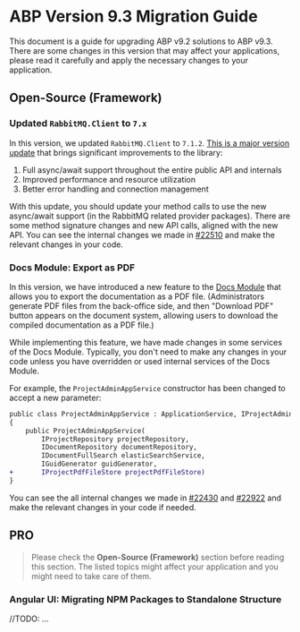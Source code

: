 # ABP Version 9.3 Migration Guide

This document is a guide for upgrading ABP v9.2 solutions to ABP v9.3. There are some changes in this version that may affect your applications, please read it carefully and apply the necessary changes to your application.

## Open-Source (Framework)

### Updated `RabbitMQ.Client` to `7.x`

In this version, we updated `RabbitMQ.Client` to `7.1.2`. [This is a major version update](https://github.com/rabbitmq/rabbitmq-dotnet-client/blob/main/v7-MIGRATION.md) that brings significant improvements to the library:

1. Full async/await support throughout the entire public API and internals
2. Improved performance and resource utilization
3. Better error handling and connection management

With this update, you should update your method calls to use the new async/await support (in the RabbitMQ related provider packages). There are some method signature changes and new API calls, aligned with the new API. You can see the internal changes we made in [#22510](https://github.com/abpframework/abp/pull/22510) and make the relevant changes in your code.

### Docs Module: Export as PDF

In this version, we have introduced a new feature to the [Docs Module](../../modules/docs.md) that allows you to export the documentation as a PDF file. (Administrators generate PDF files from the back-office side, and then "Download PDF" button appears on the document system, allowing users to download the compiled documentation as a PDF file.)

While implementing this feature, we have made changes in some services of the Docs Module. Typically, you don't need to make any changes in your code unless you have overridden or used internal services of the Docs Module. 

For example, the `ProjectAdminAppService` constructor has been changed to accept a new parameter:

```diff
public class ProjectAdminAppService : ApplicationService, IProjectAdminAppService
{
    public ProjectAdminAppService(
        IProjectRepository projectRepository,
        IDocumentRepository documentRepository,
        IDocumentFullSearch elasticSearchService,
        IGuidGenerator guidGenerator,
+       IProjectPdfFileStore projectPdfFileStore)
}
```

You can see the all internal changes we made in [#22430](https://github.com/abpframework/abp/pull/22430) and [#22922](https://github.com/abpframework/abp/pull/22922) and make the relevant changes in your code if needed. 

## PRO

> Please check the **Open-Source (Framework)** section before reading this section. The listed topics might affect your application and you might need to take care of them.

### Angular UI: Migrating NPM Packages to Standalone Structure

//TODO: ...